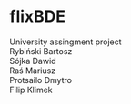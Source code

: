 # flixBDE
University assingment project<br>
Rybiński Bartosz<br> 
Sójka Dawid<br> 
Raś Mariusz<br> 
Protsailo Dmytro<br> 
Filip Klimek<br> 